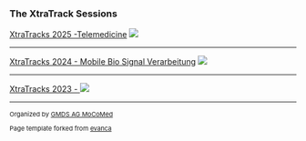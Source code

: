 
### The XtraTrack Sessions

[XtraTracks 2025 -Telemedicine](/XtraTracks2025)
<img src="images/xtratrackslogo25.jpg?raw=true"/>

---
[XtraTracks 2024 - Mobile Bio Signal Verarbeitung](/XtraTracks2024)
<img src="images/xtratrackslogo24.jpg?raw=true"/>

---
[XtraTracks 2023 - ](/XtraTracks2024)
<img src="images/xtratrackslogo23.jpg?raw=true"/>

---
<p style="font-size:11px">Organized by <a href="mocomed.de">GMDS AG MoCoMed</a></p>
<p style="font-size:11px">Page template forked from <a href="https://github.com/evanca/quick-portfolio">evanca</a></p>
<!-- Remove above link if you don't want to attibute -->
